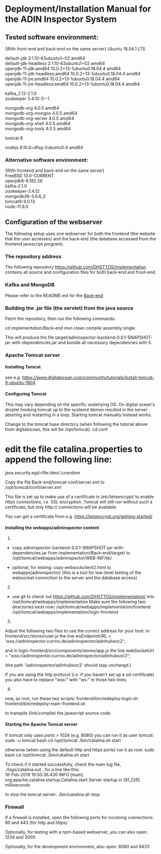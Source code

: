 # Deployment/Installation Manual for the ADIN Inspector System

## Tested software environment:
(With front-end and back-end on the same server)
Ubuntu 18.04.1 LTS

default-jdk 2:1.10-63ubuntu1\~02 amd64  
default-jdk-headless 2:1.10-63ubuntu1\~02 amd64  
openjdk-11-jdk:amd64 10.0.2+13-1ubuntu0.18.04.4 amd64  
openjdk-11-jdk-headless:amd64     10.0.2+13-1ubuntu0.18.04.4 amd64  
openjdk-11-jre:amd64 10.0.2+13-1ubuntu0.18.04.4 amd64  
openjdk-11-jre-headless:amd64 10.0.2+13-1ubuntu0.18.04.4 amd64  
  
kafka_2.12-2.1.0   
zookeeper 3.4.10-3--1  
  
mongodb-org 4.0.5 amd64  
mongodb-org-mongos 4.0.5 amd64  
mongodb-org-server 4.0.5 amd64  
mongodb-org-shell 4.0.5 amd64  
mongodb-org-tools 4.0.5 amd64  
  
tomcat 8
  
nodejs 8.10.0~dfsg-2ubuntu0.4 amd64  
  
  
### Alternative software environment:
(With frontend and back-end on the same server)  
FreeBSD 13.0-CURRENT  
openjdk8-8.192.26  
kafka-2.1.0  
zookeeper-3.4.12  
mongodb36-3.6.6_2  
tomcat9-9.0.13  
node-11.9.0  


## Configuration of the webserver
The following setup uses one webserver for both the frontend (the website that the user accesses) and the back-end (the database accessed from the frontend javascript program).


### The repository address
The following repository 
https://github.com/DHSTTOS/implementation
contains all source and configuration files for both back-end and front-end.


### Kafka and MongoDB
Please refer to the README.md for the [Back-end](https://github.com/DHSTTOS/implementation/tree/master/Back-end)


### Building the .jar file (the servlet) from the java source

Fetch the repository, then run the following commands:

   cd implementation/Back-end
   mvn clean compile assembly:single

This will produce the file target/adininspector-backend-0.0.1-SNAPSHOT-jar-with-dependencies.jar and bundle all necessary dependencies with it.


### Apache Tomcat server
#### Installing Tomcat
see e.g.
 https://www.digitalocean.com/community/tutorials/install-tomcat-9-ubuntu-1804

#### Configuring Tomcat
This may vary depending on the specific underlying OS.
On digital ocean's droplet hooking tomcat up to the systemd demon resulted in the server aborting and restarting in a loop.
Starting tomcat manually instead works.


Change to the tomcat base directory (when following the tutorial above from digitalocean, this will be /opt/tomcat).
   cd conf
   # edit the file catalina.properties to append the following line:
   java.security.egd=file:/dev/./urandom


Copy the file Back-end/tomcat-conf/server.xml
to /opt/tomcat/conf/server.xml

This file is set up to make use of a certificate in /etc/letsencrypt/ to enable https connections, i.e. SSL encryption.
Tomcat will still run without such a certificate, but only http:// connections will be available.


You can get a certificate from e.g.
https://letsencrypt.org/getting-started/


#### Installing the webapps/adininspector content

1)
- copy adininspector-backend-0.0.1-SNAPSHOT-jar-with-dependencies.jar
  from implementation/Back-end/target/
  to /opt/tomcat/webapps/adininspector/WEB-INF/lib/

- optional, for testing: copy websockclient2.html to webapps/adininspector/
  (this is a tool for low-level testing of the websocket connection to the server and the database access)

2)
- use git to check out
   https://github.com/DHSTTOS/implementation/
into /opt/tomcat/webapps/implementation
Make sure the following two directories exist now:
   /opt/tomcat/webapps/implementation/frontend
   /opt/tomcat/webapps/implementation/login-frontend

3)
Adjust the following two files to use the correct address for your host:
in frontend/src/stores/user.js
the line
    wsEndpointURL =
     'wss://adininspector.currno.de/adininspector/adinhubsoc2';

and in login-frontend/src/components/stores/app.js
the line
   webSocketUrl = "wss://adininspector.currno.de/adininspector/adinhubsoc2";


(the path '/adininspector/adinhubsoc2' should stay unchangd.)


If you are using the http protocol (i.e. if you haven't set up a ssl certificate) you also have to replace "wss:" with "ws:" in those two lines.


4)
now, as root, run these two scripts:
   frontend/bin/redeploy-login.sh
   frontend/bin/redeploy-main-frontend.sh

to transpile (link/compile) the javascript source code.


#### Starting the Apache Tomcat server
If tomcat only uses ports > 1024 (e.g. 8080) you can run it as user tomcat:
    sudo -u tomcat bash
    cd /opt/tomcat
    ./bin/catalina.sh start

otherwise (when using the default http and https ports) run it as root:
    sudo bash
    cd /opt/tomcat
    ./bin/catalina.sh start


To check if it started successfully, check the main log file, ./logs/catalina.out , for a line like this:  
    18-Feb-2019 19:50:36.430 INFO [main] org.apache.catalina.startup.Catalina.start Server startup in [81,226] milliseconds


to stop the tomcat server:
    ./bin/catalina.sh stop


### Firewall
If a firewall is installed, open the following ports for incoming connections:
80 and 443 (for http and https)

Optionally, for testing with a npm-based webserver, you can also open:
1234 and 3000

Optionally, for the development environment, also open:
8080 and 8433


